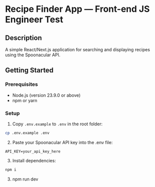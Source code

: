 # Recipe Finder App — Front-end JS Engineer Test

## Description

A simple React/Next.js application for searching and displaying recipes using the Spoonacular API.

## Getting Started

### Prerequisites

- Node.js (version 23.9.0 or above)
- npm or yarn

### Setup

1. Copy `.env.example` to `.env` in the root folder:

```bash
cp .env.example .env
```

2. Paste your Spoonacular API key into the .env file:

`API_KEY=your_api_key_here`

3. Install dependencies:

```bash
npm i
```

3. npm run dev
